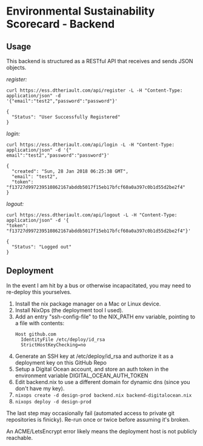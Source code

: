 # Environmental Sustainability Scorecard - Backend

## Usage

This backend is structured as a RESTful API that receives and sends JSON objects.

*register:*
```
curl https://ess.dtheriault.com/api/register -L -H "Content-Type: application/json" -d
'{"email":"test2","password":"password"}'
```
```
{
  "Status": "User Successfully Registered"
}
```

*login:*
```
curl https://ess.dtheriault.com/api/login -L -H "Content-Type: application/json" -d '{"
email":"test2","password":"password"}'
```
```
{
  "created": "Sun, 28 Jan 2018 06:25:38 GMT",
  "email": "test2",
  "token": "f13727d997239510862167abddb5017f15eb17bfcf60a0a397c0b1d55d2be2f4"
}
```

*logout:*
```
curl https://ess.dtheriault.com/api/logout -L -H "Content-Type: application/json" -d '{
"token": "f13727d997239510862167abddb5017f15eb17bfcf60a0a397c0b1d55d2be2f4"}'
```
```
{
  "Status": "Logged out"
}
```
## Deployment

In the event I am hit by a bus or otherwise incapacitated, you may need to re-deploy this yourselves.

1. Install the nix package manager on a Mac or Linux device.
2. Install NixOps (the deployment tool I used).
3. Add an entry "ssh-config-file" to the NIX_PATH env variable, pointing to a file with contents:
    ```
    Host github.com
      IdentityFile /etc/deploy/id_rsa
      StrictHostKeyChecking=no
    ```
4. Generate an SSH key at /etc/deploy/id_rsa and authorize it as a deployment key on this GitHub Repo
5. Setup a Digital Ocean account, and store an auth token in the environment variable DIGITAL_OCEAN_AUTH_TOKEN
6. Edit backend.nix to use a different domain for dynamic dns (since you don't have my key).
7. `nixops create -d design-prod backend.nix backend-digitalocean.nix`
8. `nixops deploy -d design-prod`

The last step may occasionally fail (automated access to private git repositories is finicky). Re-run once or twice before assuming it's broken. 

An ACME/LetsEncrypt error likely means the deployment host is not publicly reachable.



